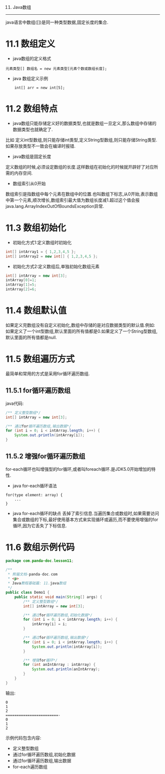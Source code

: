 11. Java数组
**********

java语言中数组([])是同一种类型数据,固定长度的集合.

11.1 数组定义
===

- java数组的定义格式
```
元素类型[] 数组名 = new 元素类型[元素个数或数组长度];
```

- java 数组定义示例 
```
	int[] arr = new int[5];
```

11.2 数组特点
===

- java数组只能存储定义好的数据类型,也就是数组一旦定义,那么数组中存储的数据类型也就确定了.

比如	定义int型数组,则只能存储int类型,定义String型数组,则只能存储String类型.如果存放类型不一致会在编译时报错.

- java数组是固定长度

定义数组的时候,必须设定数组的长度.这样数组在初始化的时候就开辟好了对应所需的内存空间.

- 数组索引从0开始

数组索引是指数组中每个元素在数组中的位置.也叫数组下标志,从0开始,表示数组中第一个元素,顺次增长,数组索引最大值为数组长度减1.超过这个值会报java.lang.ArrayIndexOutOfBoundsException异常.

11.3 数组初始化
===

- 初始化方式1:定义数组时初始化

```java
int[] intArray1 = { 1,2,3,4,5 };
int[] intArray2 = new int[] { 1,2,3,4,5 };
```

- 初始化方式2:定义数组后,单独初始化数组元素

```java
int[] intArray = new int[3];
intArray[0]=1;
intArray[1]=5;
intArray[2]=6;
```

11.4 数组默认值
===
如果定义完数组没有自定义初始化,数组中存储的是对应数据类型的默认值.例如:	如果定义了一个int型数组,默认里面的所有值都是0.如果定义了一个String型数组,默认里面的所有值都是null.

11.5 数组遍历方式
===
最简单和常用的方式是采用for循环遍历数组.

11.5.1 for循环遍历数组
---
java代码:
```java
/** 定义整型数组*/
int[] intArray = new int[3];

/** 通过for循环遍历数组,输出数据*/
for (int i = 0; i < intArray.length; i++) {
	System.out.println(intArray[i]);
}
```
11.5.2 增强for循环遍历数组
---

for-each循环也叫增强型的for循环,或者叫foreach循环.是JDK5.0开始增加的特性.

- java for-each循环语法
```
for(type element: array) {
    ...
}
```

- java for-each循环的缺点
丢掉了索引信息.当遍历集合或数组时,如果需要访问集合或数组的下标,最好使用基本方式来实现循环或遍历,而不要使用增强的for循环,因为它丢失了下标信息.


11.6 数组示例代码
===

```java
package com.panda-doc.lesson11;

/**
 * 熊猫文档-panda-doc.com
 * <p>
 * Java教程基础篇: 11.java数组
 */
public class Demo1 {
    public static void main(String[] args) {
        /** 定义整型数组*/
        int[] intArray = new int[3];

        /** 通过for循环遍历数组,初始化数据*/
        for (int i = 0; i < intArray.length; i++) {
            intArray[i] = i;
        }

        /** 通过for循环遍历数组,输出数据*/
        for (int i = 0; i < intArray.length; i++) {
            System.out.println(intArray[i]);
        }

        /** 增强for循环*/
        for (int anIntArray : intArray) {
            System.out.println(anIntArray);
        }
    }
}

```
输出:
```
0
1
2
========================-
0
1
2
```

示例代码包含内容:

- 定义整型数组
- 通过for循环遍历数组,初始化数据
- 通过for循环遍历数组,输出数据
- for-each遍历数组